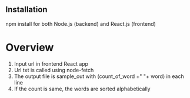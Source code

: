 ## Installation

npm install for both Node.js (backend) and React.js (frontend)


# Overview

1. Input url in frontend React app
2. Url txt is called using node-fetch
3. The output file is sample_out with (count_of_word +" "+ word) in each line
4. If the count is same, the words are sorted alphabetically
